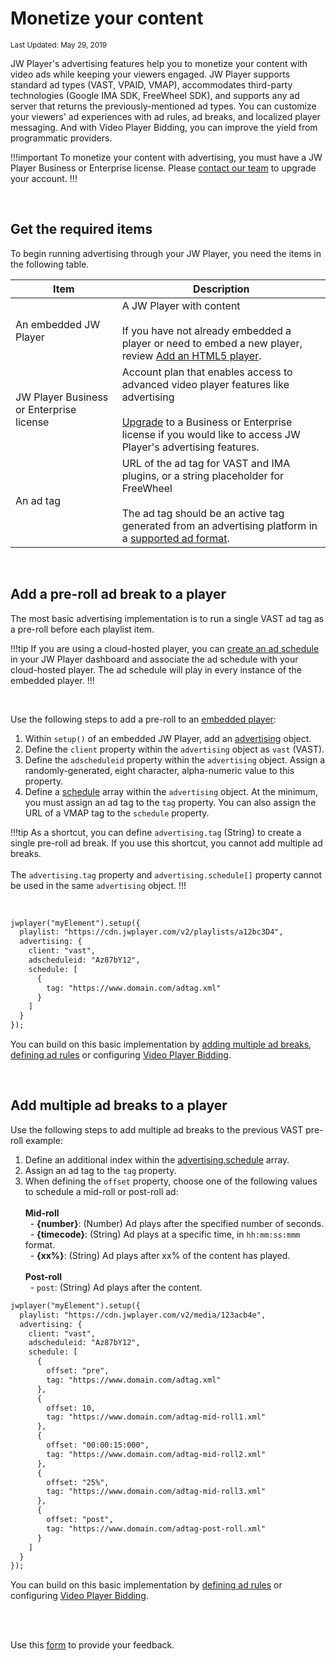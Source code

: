 # Monetize your content

<sup>Last Updated: May 29, 2019</sup>

JW Player's advertising features help you to monetize your content with video ads while keeping your viewers engaged. JW Player supports standard ad types (VAST, VPAID, VMAP), accommodates third-party technologies (Google IMA SDK, FreeWheel SDK), and supports any ad server that returns the previously-mentioned ad types. You can customize your viewers' ad experiences with ad rules, ad breaks, and localized player messaging. And with Video Player Bidding, you can improve the yield from programmatic providers.

!!!important
To monetize your content with advertising, you must have a JW Player Business or Enterprise license. Please [contact our team](https://www.jwplayer.com/pricing/?utm_source=developer&utm_medium=CTA&utm_campaign=Developer%20Nav%20Upgrade) to upgrade your account.
!!!

<br/>

## Get the required items

To begin running advertising through your JW Player, you need the items in the following table.

| Item | Description |
| -- | -- |
| An embedded JW Player | A JW Player with content<br/><br/>If you have not already embedded a player or need to embed a new player, review [Add an HTML5 player](../../getting-started/add-an-html5-player).|
| JW Player Business or Enterprise license | Account plan that enables access to advanced video player features like advertising<br/><br/>[Upgrade](https://www.jwplayer.com/pricing/?utm_source=developer&utm_medium=CTA&utm_campaign=Developer%20Nav%20Upgrade) to a Business or Enterprise license if you would like to access JW Player's advertising features. |
| An ad tag | URL of the ad tag for VAST and IMA plugins, or a string placeholder for FreeWheel<br/><br/>The ad tag should be an active tag generated from an advertising platform in a <a href="https://support.jwplayer.com/articles/ad-formats-reference">supported ad format</a>. |

<br/>

## Add a pre-roll ad break to a player

The most basic advertising implementation is to run a single VAST ad tag as a pre-roll before each playlist item.

!!!tip
If you are using a cloud-hosted player, you can [create an ad schedule](https://support.jwplayer.com/articles/how-to-schedule-ad-breaks) in your JW Player dashboard and associate the ad schedule with your cloud-hosted player. The ad schedule will play in every instance of the embedded player.
!!!

<br/>

Use the following steps to add a pre-roll to an [embedded player](../../getting-started/add-an-html5-player): 

1. Within `setup()` of an embedded JW Player, add an <a href="../../customization/configuration-reference#advertising" target="_blank">advertising</a> object.
2. Define the `client` property within the `advertising` object as `vast` (VAST).
3. Define the `adscheduleid` property within the `advertising` object. Assign a randomly-generated, eight character, alpha-numeric value to this property.
4. Define a <a href="../../customization/configuration-reference/#advertising-schedule" target="_blank">schedule</a> array within the `advertising` object. At the minimum, you must assign an ad tag to the `tag` property. You can also assign the URL of a VMAP tag to the `schedule` property.

!!!tip
As a shortcut, you can define `advertising.tag` (String) to create a single pre-roll ad break. If you use this shortcut, you cannot add multiple ad breaks.<br/><br/> The `advertising.tag` property and `advertising.schedule[]` property cannot be used in the same `advertising` object.
!!!

<br/>

```html
jwplayer("myElement").setup({
  playlist: "https://cdn.jwplayer.com/v2/playlists/a12bc3D4", 
  advertising: {
    client: "vast",
    adscheduleid: "Az87bY12",
    schedule: [
      {
        tag: "https://www.domain.com/adtag.xml"
      }
    ]
  }
});
```

You can build on this basic implementation by [adding multiple ad breaks](#multiple-ad-breaks), [defining ad rules](../define-ad-rules) or configuring [Video Player Bidding](../video_player_bidding_advanced_guide/).

<br/>
<a name="multiple-ad-breaks"></a>

## Add multiple ad breaks to a player

Use the following steps to add multiple ad breaks to the previous VAST pre-roll example:

1. Define an additional index within the <a href="../../customization/configuration-reference/#advertising-schedule" target="_blank">advertising.schedule</a> array. 
2. Assign an ad tag to the `tag` property. 
3. When defining the `offset` property, choose one of the following values to schedule a mid-roll or post-roll ad:<br/><br/>**Mid-roll**<br/>&nbsp;&nbsp;- **{number}**: (Number) Ad plays after the specified number of seconds.<br/>&nbsp;&nbsp;- **{timecode}**: (String) Ad plays at a specific time, in `hh:mm:ss:mmm` format.<br/>&nbsp;&nbsp;- **{xx%}**: (String) Ad plays after xx% of the content has played.<br/><br/>**Post-roll**<br/>&nbsp;&nbsp;- `post`: (String) Ad plays after the content.

```html
jwplayer("myElement").setup({
  playlist: "https://cdn.jwplayer.com/v2/media/123acb4e",
  advertising: {
    client: "vast",
    adscheduleid: "Az87bY12",
    schedule: [
      {
        offset: "pre",
        tag: "https://www.domain.com/adtag.xml"
      },
      {
        offset: 10,
        tag: "https://www.domain.com/adtag-mid-roll1.xml"
      },
      {
        offset: "00:00:15:000",
        tag: "https://www.domain.com/adtag-mid-roll2.xml"
      },
      {
        offset: "25%",
        tag: "https://www.domain.com/adtag-mid-roll3.xml"
      },
      {
        offset: "post",
        tag: "https://www.domain.com/adtag-post-roll.xml"
      }
    ]
  }
});
```

You can build on this basic implementation by [defining ad rules](../define-ad-rules) or configuring [Video Player Bidding](../video_player_bidding_advanced_guide/).

<br/><br/>
<div id="wufoo-mff60sc1xnn4cu">
Use this <a href="https://jwplayerdocs.wufoo.com/forms/mff60sc1xnn4cu">form</a> to provide your feedback.
</div>
<script type="text/javascript">var mff60sc1xnn4cu;(function(d, t) {
var s = d.createElement(t), options = {
'userName':'jwplayerdocs',
'formHash':'mff60sc1xnn4cu',
'autoResize':true,
'height':'288',
'async':true,
'host':'wufoo.com',
'header':'show',
'ssl':true,
'defaultValues': 'field118=' + location.pathname};
s.src = ('https:' == d.location.protocol ? 'https://' : 'http://') + 'www.wufoo.com/scripts/embed/form.js';
s.onload = s.onreadystatechange = function() {
var rs = this.readyState; if (rs) if (rs != 'complete') if (rs != 'loaded') return;
try { mff60sc1xnn4cu = new WufooForm();mff60sc1xnn4cu.initialize(options);mff60sc1xnn4cu.display(); } catch (e) {}};
var scr = d.getElementsByTagName(t)[0], par = scr.parentNode; par.insertBefore(s, scr);
})(document, 'script');</script>